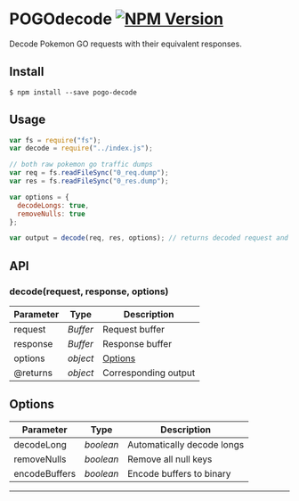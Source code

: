 # POGOdecode <a href="https://www.npmjs.com/package/pogo-decode"><img src="https://img.shields.io/npm/v/pogo-decode.svg?style=flat-square" alt="NPM Version" /></a>

Decode Pokemon GO requests with their equivalent responses.

## Install

```
$ npm install --save pogo-decode
```

## Usage
```js
var fs = require("fs");
var decode = require("../index.js");

// both raw pokemon go traffic dumps
var req = fs.readFileSync("0_req.dump");
var res = fs.readFileSync("0_res.dump");

var options = {
  decodeLongs: true,
  removeNulls: true
};

var output = decode(req, res, options); // returns decoded request and response
```

## API

### decode(request, response, options)

| Parameter       | Type            | Description
|-----------------|-----------------|---------------
| request         | *Buffer*        | Request buffer 
| response        | *Buffer*        | Response buffer
| options         | *object*        | [Options](#options)
| @returns        | *object*        | Corresponding output

## Options

| Parameter       | Type            | Description
|-----------------|-----------------|---------------
| decodeLong      | *boolean*       | Automatically decode longs
| removeNulls     | *boolean*       | Remove all null keys
| encodeBuffers   | *boolean*       | Encode buffers to binary

---